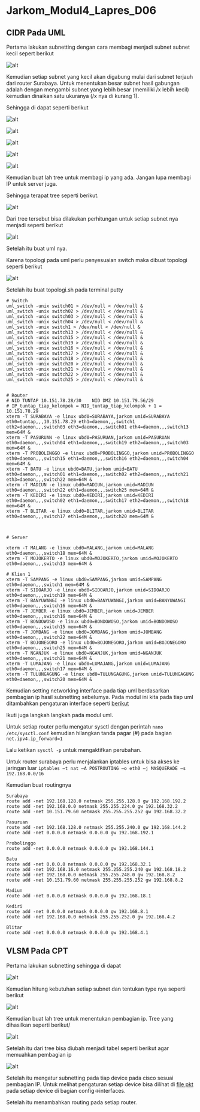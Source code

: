# Jarkom_Modul4_Lapres_D06


## CIDR Pada UML

Pertama lakukan subnetting dengan cara membagi menjadi subnet subnet kecil sepert berikut

![alt](https://github.com/Raferto/Jarkom_Modul4_Lapres_D06/blob/main/assets/CIDR_UML/CIDR1.png)

Kemudian setiap subnet yang kecil akan digabung mulai dari subnet terjauh dari router Surabaya. Untuk menentukan besar subnet hasil gabungan adalah dengan mengambi subnet yang lebih besar (memiliki /x  lebih kecil) kemudian dinaikan satu ukuranya (/x nya di kurang 1).

Sehingga di dapat seperti berikut

![alt](https://github.com/Raferto/Jarkom_Modul4_Lapres_D06/blob/main/assets/CIDR_UML/CIDR2.png)

![alt](https://github.com/Raferto/Jarkom_Modul4_Lapres_D06/blob/main/assets/CIDR_UML/CIDR3.png)

![alt](https://github.com/Raferto/Jarkom_Modul4_Lapres_D06/blob/main/assets/CIDR_UML/CIDR4.png)

![alt](https://github.com/Raferto/Jarkom_Modul4_Lapres_D06/blob/main/assets/CIDR_UML/CIDR5.png)

![alt](https://github.com/Raferto/Jarkom_Modul4_Lapres_D06/blob/main/assets/CIDR_UML/CIDR6.png)


Kemudian buat lah tree untuk membagi ip yang ada.
Jangan lupa membagi IP untuk server juga.

Sehingga terapat tree seperti berikut.

![alt](https://github.com/Raferto/Jarkom_Modul4_Lapres_D06/blob/main/assets/CIDR_UML/TreeCIDR.PNG)


Dari tree tersebut bisa dilakukan perhitungan untuk setiap subnet nya menjadi seperti berikut

![alt](https://github.com/Raferto/Jarkom_Modul4_Lapres_D06/blob/main/assets/CIDR_UML/PerhitunganCIDR.png)

Setelah itu buat uml nya.

Karena topologi pada uml perlu penyesuaian switch maka dibuat topologi seperti berikut

![alt](https://github.com/Raferto/Jarkom_Modul4_Lapres_D06/blob/main/assets/CIDR_UML/TOPOLOGI.PNG)

Setelah itu buat topologi.sh pada terminal putty

```dotnetcli
# Switch
uml_switch -unix switch01 > /dev/null < /dev/null &
uml_switch -unix switch02 > /dev/null < /dev/null &
uml_switch -unix switch03 > /dev/null < /dev/null &
uml_switch -unix switch04 > /dev/null < /dev/null &
uml_switch -unix switch1 > /dev/null < /dev/null &
uml_switch -unix switch13 > /dev/null < /dev/null &
uml_switch -unix switch15 > /dev/null < /dev/null &
uml_switch -unix switch19 > /dev/null < /dev/null &
uml_switch -unix switch16 > /dev/null < /dev/null &
uml_switch -unix switch17 > /dev/null < /dev/null &
uml_switch -unix switch18 > /dev/null < /dev/null &
uml_switch -unix switch20 > /dev/null < /dev/null &
uml_switch -unix switch21 > /dev/null < /dev/null &
uml_switch -unix switch22 > /dev/null < /dev/null &
uml_switch -unix switch25 > /dev/null < /dev/null &


# Router
# NID TUNTAP 10.151.78.28/30    NID DMZ 10.151.79.56/29
# IP_tuntap_tiap_kelompok = NID_tuntap_tiap_kelompok + 1 = 10.151.78.29
xterm -T SURABAYA -e linux ubd0=SURABAYA,jarkom umid=SURABAYA eth0=tuntap,,,10.151.78.29 eth1=daemon,,,switch1 eth2=daemon,,,switch03 eth3=daemon,,,switch01 eth4=daemon,,,switch13 mem=64M &
xterm -T PASURUAN -e linux ubd0=PASURUAN,jarkom umid=PASURUAN eth0=daemon,,,switch04 eth1=daemon,,,switch19 eth2=daemon,,,switch03 mem=64M &
xterm -T PROBOLINGGO -e linux ubd0=PROBOLINGGO,jarkom umid=PROBOLINGGO eth0=daemon,,,switch15 eth1=daemon,,,switch16 eth2=daemon,,,switch04 mem=64M &
xterm -T BATU -e linux ubd0=BATU,jarkom umid=BATU eth0=daemon,,,switch01 eth1=daemon,,,switch02 eth2=daemon,,,switch21 eth3=daemon,,,switch22 mem=64M &
xterm -T MADIUN -e linux ubd0=MADIUN,jarkom umid=MADIUN eth0=daemon,,,switch22 eth1=daemon,,,switch25 mem=64M &
xterm -T KEDIRI -e linux ubd0=KEDIRI,jarkom umid=KEDIRI eth0=daemon,,,switch02 eth1=daemon,,,switch17 eth2=daemon,,,switch18 mem=64M &
xterm -T BLITAR -e linux ubd0=BLITAR,jarkom umid=BLITAR eth0=daemon,,,switch17 eth1=daemon,,,switch20 mem=64M &



# Server

xterm -T MALANG -e linux ubd0=MALANG,jarkom umid=MALANG eth0=daemon,,,switch18 mem=64M &
xterm -T MOJOKERTO -e linux ubd0=MOJOKERTO,jarkom umid=MOJOKERTO eth0=daemon,,,switch13 mem=64M &

# Klien 1
xterm -T SAMPANG -e linux ubd0=SAMPANG,jarkom umid=SAMPANG eth0=daemon,,,switch1 mem=64M &
xterm -T SIDOARJO -e linux ubd0=SIDOARJO,jarkom umid=SIDOARJO eth0=daemon,,,switch19 mem=64M &
xterm -T BANYUWANGI -e linux ubd0=BANYUWANGI,jarkom umid=BANYUWANGI eth0=daemon,,,switch16 mem=64M &
xterm -T JEMBER -e linux ubd0=JEMBER,jarkom umid=JEMBER eth0=daemon,,,switch16 mem=64M &
xterm -T BONDOWOSO -e linux ubd0=BONDOWOSO,jarkom umid=BONDOWOSO eth0=daemon,,,switch15 mem=64M &
xterm -T JOMBANG -e linux ubd0=JOMBANG,jarkom umid=JOMBANG eth0=daemon,,,switch22 mem=64M &
xterm -T BOJONEGORO -e linux ubd0=BOJONEGORO,jarkom umid=BOJONEGORO eth0=daemon,,,switch25 mem=64M &
xterm -T NGANJUK -e linux ubd0=NGANJUK,jarkom umid=NGANJUK eth0=daemon,,,switch21 mem=64M &
xterm -T LUMAJANG -e linux ubd0=LUMAJANG,jarkom umid=LUMAJANG eth0=daemon,,,switch17 mem=64M &
xterm -T TULUNGAGUNG -e linux ubd0=TULUNGAGUNG,jarkom umid=TULUNGAGUNG eth0=daemon,,,switch20 mem=64M &

```

Kemudian setting networking interface pada tiap uml berdasarkan pembagian ip hasil subnetting sebelumya. Pada modul ini kita pada tiap uml ditambahkan pengaturan interface seperti [berikut](https://github.com/Raferto/Jarkom_Modul4_Lapres_D06/tree/main/assets/CIDR_UML/Interfaces)


Ikuti juga langkah langkah pada modul uml.

Untuk setiap router perlu mengatur sysctl dengan perintah `nano /etc/sysctl.conf` kemudian hilangkan tanda pagar (#) pada bagian `net.ipv4.ip_forward=1`

Lalu ketikan `sysctl -p` untuk mengaktifkan perubahan.

Untuk router surabaya perlu menjalankan iptables untuk bisa akses ke jaringan luar
`iptables –t nat –A POSTROUTING –o eth0 –j MASQUERADE –s 192.168.0.0/16`

Kemudian buat routingnya

```dotnetcli
Surabaya
route add -net 192.168.128.0 netmask 255.255.128.0 gw 192.168.192.2
route add -net 192.168.0.0 netmask 255.255.224.0 gw 192.168.32.2
route add -net 10.151.79.60 netmask 255.255.255.252 gw 192.168.32.2

Pasuruan
route add -net 192.168.128.0 netmask 255.255.240.0 gw 192.168.144.2
route add -net 0.0.0.0 netmask 0.0.0.0 gw 192.168.192.1

Probolinggo
route add -net 0.0.0.0 netmask 0.0.0.0 gw 192.168.144.1

Batu
route add -net 0.0.0.0 netmask 0.0.0.0 gw 192.168.32.1
route add -net 192.168.16.0 netmask 255.255.255.240 gw 192.168.18.2
route add -net 192.168.0.0 netmask 255.255.248.0 gw 192.168.8.2
route add -net 10.151.79.60 netmask 255.255.255.252 gw 192.168.8.2

Madiun
route add -net 0.0.0.0 netmask 0.0.0.0 gw 192.168.18.1

Kediri
route add -net 0.0.0.0 netmask 0.0.0.0 gw 192.168.8.1
route add -net 192.168.0.0 netmask 255.255.252.0 gw 192.168.4.2

Blitar
route add -net 0.0.0.0 netmask 0.0.0.0 gw 192.168.4.1
```


## VLSM Pada CPT

Pertama lakukan subnetting sehingga di dapat

![alt](https://github.com/Raferto/Jarkom_Modul4_Lapres_D06/blob/main/assets/VLSM_CPT/TOPO_VLSM.png)

Kemudian hitung kebutuhan setiap subnet dan tentukan type nya seperti berikut

![alt](https://github.com/Raferto/Jarkom_Modul4_Lapres_D06/blob/main/assets/VLSM_CPT/VLSM_Kebutuhan.png)


Kemudian buat lah tree untuk menentukan pembagian ip. Tree yang dihasilkan seperti berikut/

![alt](https://github.com/Raferto/Jarkom_Modul4_Lapres_D06/blob/main/assets/VLSM_CPT/VLSM_TREE.png)

Setelah itu dari tree bisa diubah menjadi tabel seperti berikut agar memuahkan pembagian ip

![alt](https://github.com/Raferto/Jarkom_Modul4_Lapres_D06/blob/main/assets/VLSM_CPT/VLSM_Pembagian.png)

Setelah itu mengatur subnetting pada tiap device pada cisco sesuai pembagian IP. Untuk melihat pengaturan setiap device bisa dilihat di [file pkt](https://github.com/Raferto/Jarkom_Modul4_Lapres_D06/blob/main/assets/VLSM_CPT/VLSM.pkt) pada setiap device di bagian config->interfaces.

Setelah itu menambahkan routing pada setiap router.

